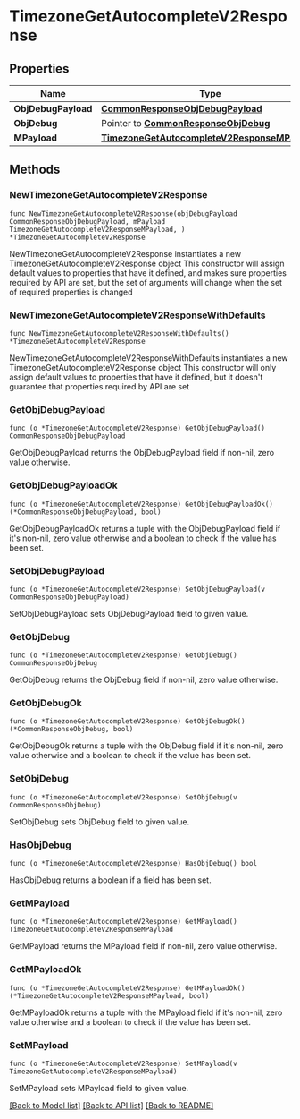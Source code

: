 # TimezoneGetAutocompleteV2Response

## Properties

Name | Type | Description | Notes
------------ | ------------- | ------------- | -------------
**ObjDebugPayload** | [**CommonResponseObjDebugPayload**](CommonResponseObjDebugPayload.md) |  | 
**ObjDebug** | Pointer to [**CommonResponseObjDebug**](CommonResponseObjDebug.md) |  | [optional] 
**MPayload** | [**TimezoneGetAutocompleteV2ResponseMPayload**](TimezoneGetAutocompleteV2ResponseMPayload.md) |  | 

## Methods

### NewTimezoneGetAutocompleteV2Response

`func NewTimezoneGetAutocompleteV2Response(objDebugPayload CommonResponseObjDebugPayload, mPayload TimezoneGetAutocompleteV2ResponseMPayload, ) *TimezoneGetAutocompleteV2Response`

NewTimezoneGetAutocompleteV2Response instantiates a new TimezoneGetAutocompleteV2Response object
This constructor will assign default values to properties that have it defined,
and makes sure properties required by API are set, but the set of arguments
will change when the set of required properties is changed

### NewTimezoneGetAutocompleteV2ResponseWithDefaults

`func NewTimezoneGetAutocompleteV2ResponseWithDefaults() *TimezoneGetAutocompleteV2Response`

NewTimezoneGetAutocompleteV2ResponseWithDefaults instantiates a new TimezoneGetAutocompleteV2Response object
This constructor will only assign default values to properties that have it defined,
but it doesn't guarantee that properties required by API are set

### GetObjDebugPayload

`func (o *TimezoneGetAutocompleteV2Response) GetObjDebugPayload() CommonResponseObjDebugPayload`

GetObjDebugPayload returns the ObjDebugPayload field if non-nil, zero value otherwise.

### GetObjDebugPayloadOk

`func (o *TimezoneGetAutocompleteV2Response) GetObjDebugPayloadOk() (*CommonResponseObjDebugPayload, bool)`

GetObjDebugPayloadOk returns a tuple with the ObjDebugPayload field if it's non-nil, zero value otherwise
and a boolean to check if the value has been set.

### SetObjDebugPayload

`func (o *TimezoneGetAutocompleteV2Response) SetObjDebugPayload(v CommonResponseObjDebugPayload)`

SetObjDebugPayload sets ObjDebugPayload field to given value.


### GetObjDebug

`func (o *TimezoneGetAutocompleteV2Response) GetObjDebug() CommonResponseObjDebug`

GetObjDebug returns the ObjDebug field if non-nil, zero value otherwise.

### GetObjDebugOk

`func (o *TimezoneGetAutocompleteV2Response) GetObjDebugOk() (*CommonResponseObjDebug, bool)`

GetObjDebugOk returns a tuple with the ObjDebug field if it's non-nil, zero value otherwise
and a boolean to check if the value has been set.

### SetObjDebug

`func (o *TimezoneGetAutocompleteV2Response) SetObjDebug(v CommonResponseObjDebug)`

SetObjDebug sets ObjDebug field to given value.

### HasObjDebug

`func (o *TimezoneGetAutocompleteV2Response) HasObjDebug() bool`

HasObjDebug returns a boolean if a field has been set.

### GetMPayload

`func (o *TimezoneGetAutocompleteV2Response) GetMPayload() TimezoneGetAutocompleteV2ResponseMPayload`

GetMPayload returns the MPayload field if non-nil, zero value otherwise.

### GetMPayloadOk

`func (o *TimezoneGetAutocompleteV2Response) GetMPayloadOk() (*TimezoneGetAutocompleteV2ResponseMPayload, bool)`

GetMPayloadOk returns a tuple with the MPayload field if it's non-nil, zero value otherwise
and a boolean to check if the value has been set.

### SetMPayload

`func (o *TimezoneGetAutocompleteV2Response) SetMPayload(v TimezoneGetAutocompleteV2ResponseMPayload)`

SetMPayload sets MPayload field to given value.



[[Back to Model list]](../README.md#documentation-for-models) [[Back to API list]](../README.md#documentation-for-api-endpoints) [[Back to README]](../README.md)


